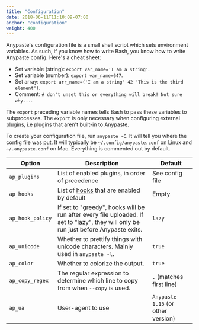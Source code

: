 ```yaml
---
title: "Configuration"
date: 2018-06-11T11:10:09-07:00
anchor: "configuration"
weight: 400
---
```


Anypaste's configuration file is a small shell script which sets environment variables. As such, if you know how to write Bash, you know how to write Anypaste config. Here's a cheat sheet:

* Set variable (string): `export var_name='I am a string'`.
* Set variable (number): `export var_name=647`.
* Set array: `export arr_name=('I am a string' 42 'This is the third element')`.
* Comment: `# don't unset this or everything will break! Not sure why...`.

The `export` preceding variable names tells Bash to pass these variables to subprocesses. The `export` is only necessary when configuring external plugins, i.e plugins that aren't built-in to Anypaste.

To create your configuration file, run `anypaste -C`. It will tell you where the config file was put. It will typically be `~/.config/anypaste.conf` on Linux and `~/.anypaste.conf` on Mac. Everything is commented out by default.

Option | Description | Default
---|---|---
`ap_plugins` | List of enabled plugins, in order of precedence | See config file
`ap_hooks` | List of [hooks](#hooks) that are enabled by default | Empty
`ap_hook_policy` | If set to "greedy", hooks will be run after every file uploaded. If set to "lazy", they will only be run just before Anypaste exits. | `lazy`
`ap_unicode` | Whether to prettify things with unicode characters. Mainly used in `anypaste -l`. | `true`
`ap_color` | Whether to colorize the output. | `true`
`ap_copy_regex` | The regular expression to determine which line to copy from when `--copy` is used. | `.` (matches first line)
`ap_ua` | User-agent to use | `Anypaste 1.15` (or other version)
